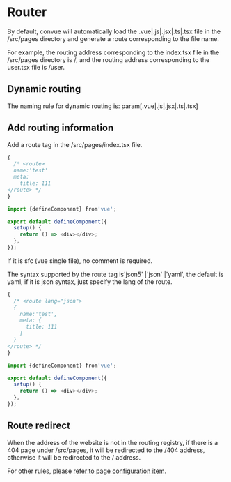 # Router

By default, convue will automatically load the .vue|.js|.jsx|.ts|.tsx file in the /src/pages directory and generate a route corresponding to the file name.

For example, the routing address corresponding to the index.tsx file in the /src/pages directory is /, and the routing address corresponding to the user.tsx file is /user.

## Dynamic routing

The naming rule for dynamic routing is: param[.vue|.js|.jsx|.ts|.tsx]

## Add routing information

Add a route tag in the /src/pages/index.tsx file.

```js
{
  /* <route>
  name:'test'
  meta:
    title: 111
</route> */
}

import {defineComponent} from'vue';

export default defineComponent({
  setup() {
    return () => <div></div>;
  },
});
```

If it is sfc (vue single file), no comment is required.

The syntax supported by the route tag is'json5' |'json' |'yaml', the default is yaml, if it is json syntax, just specify the lang of the route.

```js
{
  /* <route lang="json">
  {
    name:'test',
    meta: {
      title: 111
    }
  }
</route> */
}

import {defineComponent} from'vue';

export default defineComponent({
  setup() {
    return () => <div></div>;
  },
});
```

## Route redirect

When the address of the website is not in the routing registry, if there is a 404 page under /src/pages, it will be redirected to the /404 address, otherwise it will be redirected to the / address.

For other rules, please [refer to page configuration item](/convue/config/page).
